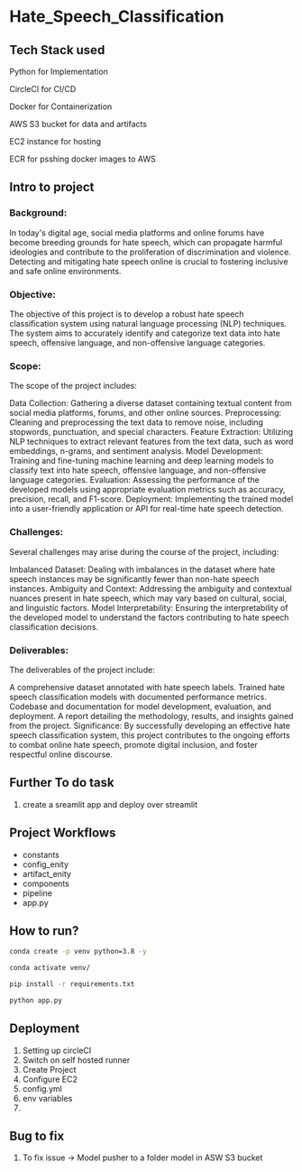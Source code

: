 # Hate_Speech_Classification

## Tech Stack used
Python for Implementation

CircleCI for CI/CD

Docker for Containerization

AWS S3 bucket for data and artifacts

EC2 instance for hosting

ECR for psshing docker images to AWS

## Intro to project
### Background:
In today's digital age, social media platforms and online forums have become breeding grounds for hate speech, which can propagate harmful ideologies and contribute to the proliferation of discrimination and violence. Detecting and mitigating hate speech online is crucial to fostering inclusive and safe online environments.

### Objective:
The objective of this project is to develop a robust hate speech classification system using natural language processing (NLP) techniques. The system aims to accurately identify and categorize text data into hate speech, offensive language, and non-offensive language categories.


### Scope:
The scope of the project includes:

Data Collection: Gathering a diverse dataset containing textual content from social media platforms, forums, and other online sources.
Preprocessing: Cleaning and preprocessing the text data to remove noise, including stopwords, punctuation, and special characters.
Feature Extraction: Utilizing NLP techniques to extract relevant features from the text data, such as word embeddings, n-grams, and sentiment analysis.
Model Development: Training and fine-tuning machine learning and deep learning models to classify text into hate speech, offensive language, and non-offensive language categories.
Evaluation: Assessing the performance of the developed models using appropriate evaluation metrics such as accuracy, precision, recall, and F1-score.
Deployment: Implementing the trained model into a user-friendly application or API for real-time hate speech detection.


### Challenges:
Several challenges may arise during the course of the project, including:

Imbalanced Dataset: Dealing with imbalances in the dataset where hate speech instances may be significantly fewer than non-hate speech instances.
Ambiguity and Context: Addressing the ambiguity and contextual nuances present in hate speech, which may vary based on cultural, social, and linguistic factors.
Model Interpretability: Ensuring the interpretability of the developed model to understand the factors contributing to hate speech classification decisions.


### Deliverables:
The deliverables of the project include:

A comprehensive dataset annotated with hate speech labels.
Trained hate speech classification models with documented performance metrics.
Codebase and documentation for model development, evaluation, and deployment.
A report detailing the methodology, results, and insights gained from the project.
Significance:
By successfully developing an effective hate speech classification system, this project contributes to the ongoing efforts to combat online hate speech, promote digital inclusion, and foster respectful online discourse.


## Further To do task 
1. create a sreamlit app and deploy over streamlit


## Project Workflows

- constants
- config_enity
- artifact_enity
- components
- pipeline
- app.py


## How to run?

```bash
conda create -p venv python=3.8 -y
```

```bash
conda activate venv/
```

```bash
pip install -r requirements.txt
```

```bash
python app.py
```


## Deployment

1. Setting up circleCI
2. Switch on self hosted runner
3. Create Project
4. Configure EC2
5. config.yml
6. env variables
7. 



## Bug to fix
1.  To fix issue -> Model pusher to a folder model in ASW S3 bucket